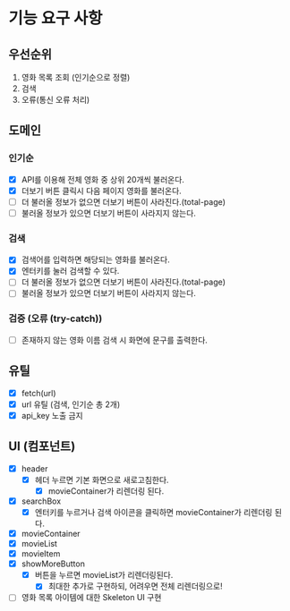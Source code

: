 # 기능 요구 사항

## 우선순위

1. 영화 목록 조회 (인기순으로 정렬)
2. 검색
3. 오류(통신 오류 처리)

## 도메인

### 인기순

- [x] API를 이용해 전체 영화 중 상위 20개씩 불러온다.
- [x] 더보기 버튼 클릭시 다음 페이지 영화를 불러온다.
- [ ] 더 불러올 정보가 없으면 더보기 버튼이 사라진다.(total-page)
- [ ] 불러올 정보가 있으면 더보기 버튼이 사라지지 않는다.

### 검색

- [x] 검색어를 입력하면 해당되는 영화를 불러온다.
- [x] 엔터키를 눌러 검색할 수 있다.
- [ ] 더 불러올 정보가 없으면 더보기 버튼이 사라진다.(total-page)
- [ ] 불러올 정보가 있으면 더보기 버튼이 사라지지 않는다.

### 검증 (오류 (try-catch))

- [ ] 존재하지 않는 영화 이름 검색 시 화면에 문구를 출력한다.

## 유틸

- [x] fetch(url)
- [x] url 유틸 (검색, 인기순 총 2개)
- [x] api_key 노출 금지

## UI (컴포넌트)

- [x] header
  - [x] 헤더 누르면 기본 화면으로 새로고침한다.
    - [x] movieContainer가 리렌더링 된다.
- [x] searchBox
  - [x] 엔터키를 누르거나 검색 아이콘을 클릭하면 movieContainer가 리렌더링 된다.
- [x] movieContainer
- [x] movieList
- [x] movieItem
- [x] showMoreButton
  - [x] 버튼을 누르면 movieList가 리렌더링된다.
    - [x] 최대한 추가로 구현하되, 어려우면 전체 리렌더링으로!
- [ ] 영화 목록 아이템에 대한 Skeleton UI 구현
